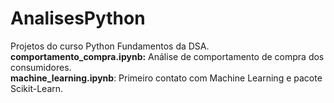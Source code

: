 # AnalisesPython
Projetos do curso Python Fundamentos da DSA.<br>
<b>comportamento_compra.ipynb:</b> Análise de comportamento de compra dos consumidores.<br>
<b>machine_learning.ipynb</b>: Primeiro contato com Machine Learning e pacote Scikit-Learn.
